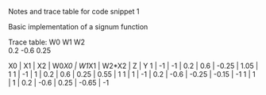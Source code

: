 Notes and trace table for code snippet 1

Basic implementation of a signum function

Trace table:
W0	W1	W2					
0.2	-0.6	0.25					
							
X0 |	X1 |	X2 | W0*X0 | W1*X1 | W2*X2 |   Z   | Y
1	 | -1	 | -1	 |  0.2	|   0.6	 | -0.25 | 1.05  |	1
1	 | -1	 | 1	 |  0.2	|   0.6	 |  0.25 | 0.55  |	1
1	 |  1	 | -1  |	0.2	|  -0.6  | -0.25 | -0.15 | -1
1	 |  1  |	1	 |  0.2	|  -0.6	 | 0.25 |	-0.65 | -1

